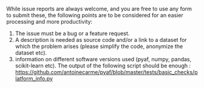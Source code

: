 While issue reports are always welcome, and you are free to use any form to submit these, the following points are to be considered for an easier processing and more productivity:

1. The issue must be a bug or a feature request.
2. A description is needed as source code and/or a link to a dataset for which the problem arises (please simplify the code, anonymize the dataset etc).
3. information on different software versions used (pyaf, numpy, pandas, scikit-learn etc). The output of the following script should be enough : https://github.com/antoinecarme/pyaf/blob/master/tests/basic_checks/platform_info.py

